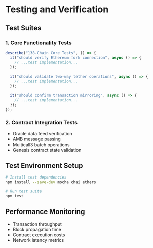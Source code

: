 # Testing and Verification

## Test Suites

### 1. Core Functionality Tests
```javascript
describe("138-Chain Core Tests", () => {
  it("should verify Ethereum fork connection", async () => {
    // ...test implementation...
  });
  
  it("should validate two-way tether operations", async () => {
    // ...test implementation...
  });
  
  it("should confirm transaction mirroring", async () => {
    // ...test implementation...
  });
});
```

### 2. Contract Integration Tests
- Oracle data feed verification
- AMB message passing
- Multicall3 batch operations
- Genesis contract state validation

## Test Environment Setup
```bash
# Install test dependencies
npm install --save-dev mocha chai ethers

# Run test suite
npm test
```

## Performance Monitoring
- Transaction throughput
- Block propagation time
- Contract execution costs
- Network latency metrics
